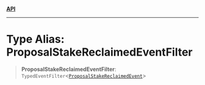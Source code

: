 [**API**](../../../README.md)

***

# Type Alias: ProposalStakeReclaimedEventFilter

> **ProposalStakeReclaimedEventFilter**: `TypedEventFilter`\<[`ProposalStakeReclaimedEvent`](ProposalStakeReclaimedEvent.md)\>
